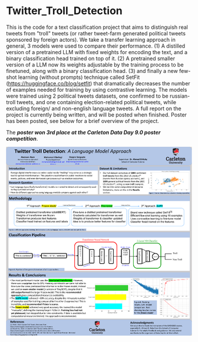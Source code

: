 # Twitter_Troll_Detection
This is the code for a text classification project that aims to distinguish real tweets from "troll" tweets (or rather tweet-farm generated political tweets sponsored by foreign actors). We take a transfer learning approach in general, 3 models were used to compare their performance. (1) A distilled version of a pretrained LLM with fixed weights for encoding the text, and a binary classification head trained on top of it. (2) A pretrained smaller version of a LLM now its weights adjustable by the training process to be finetuned, along with a binary classification head. (3) and finally a new few-shot learning (without prompts) technique called SetFit (https://huggingface.co/blog/setfit) that dramatically decreases the number of examples needed for training by using contrastive learning. The models were trained using 2 political tweets datasets, one confirmed to be russian-troll tweets, and one containing election-related political tweets, while excluding foreign/ and non-english language tweets.
A full report on the project is currently being written, and will be posted when finished.
Poster has been posted, see below for a brief overview of the project.  

  
The ***poster won 3rd place at the Carleton Data Day 9.0 poster competition***.

![Screenshot](project_poster.png "Project Poster")
